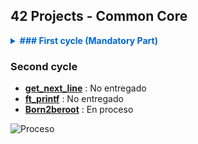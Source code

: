 ## 42 Projects - Common Core
<details>
<summary style="color: #0066cc; font-weight: bold;"> ### First cycle (Mandatory Part)</summary>
- [**Libft**](https://github.com/mferest/Cursus42/tree/main/Cursus/circle-00/Libft) : 125/100 ✔️✔️
</details>

### Second cycle
- [**get_next_line**](https://github.com/mferest/Cursus42/tree/main/Cursus/circle-01/get_next_line) : No entregado
- [**ft_printf**](https://github.com/mferest/Cursus42/tree/main/Cursus/circle-01/ft_printf) : No entregado
- [**Born2beroot**](https://github.com/mferest/Cursus42/tree/main/Cursus/circle-00/Libft/Born2beroot) : En proceso
  
![Proceso](https://github.com/mferest/Cursus42/assets/139508718/5c3469bb-e8d8-4f01-baa4-4d282a625556)

